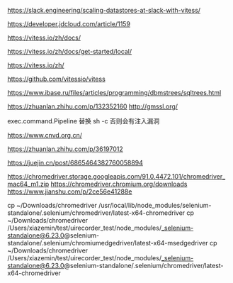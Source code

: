 https://slack.engineering/scaling-datastores-at-slack-with-vitess/

https://developer.jdcloud.com/article/1159

https://vitess.io/zh/docs/

https://vitess.io/zh/docs/get-started/local/

https://vitess.io/zh/

https://github.com/vitessio/vitess


https://www.ibase.ru/files/articles/programming/dbmstrees/sqltrees.html


https://zhuanlan.zhihu.com/p/132352160
http://gmssl.org/


exec.command.Pipeline  替换 sh -c
否则会有注入漏洞

https://www.cnvd.org.cn/

https://zhuanlan.zhihu.com/p/36197012

https://juejin.cn/post/6865464382760058894



https://chromedriver.storage.googleapis.com/91.0.4472.101/chromedriver_mac64_m1.zip
https://chromedriver.chromium.org/downloads
https://www.jianshu.com/p/2ce56e41288e


 cp ~/Downloads/chromedriver  /usr/local/lib/node_modules/selenium-standalone/.selenium/chromedriver/latest-x64-chromedriver
 cp ~/Downloads/chromedriver  /Users/xiazemin/test/uirecorder_test/node_modules/_selenium-standalone@6.23.0@selenium-standalone/.selenium/chromiumedgedriver/latest-x64-msedgedriver
  cp ~/Downloads/chromedriver  /Users/xiazemin/test/uirecorder_test/node_modules/_selenium-standalone@6.23.0@selenium-standalone/.selenium/chromedriver/latest-x64-chromedriver
